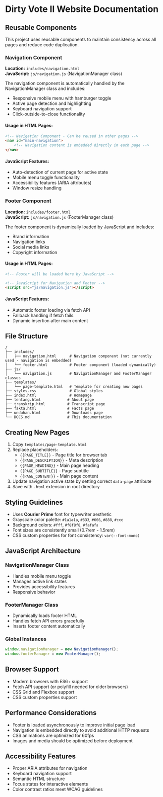 # Dirty Vote II Website Documentation

## Reusable Components

This project uses reusable components to maintain consistency across all pages and reduce code duplication.

### Navigation Component

**Location:** `includes/navigation.html`  
**JavaScript:** `js/navigation.js` (NavigationManager class)

The navigation component is automatically handled by the NavigationManager class and includes:
- Responsive mobile menu with hamburger toggle
- Active page detection and highlighting
- Keyboard navigation support
- Click-outside-to-close functionality

#### Usage in HTML Pages:
```html
<!-- Navigation Component - Can be reused in other pages -->
<nav id="main-navigation">
    <!-- Navigation content is embedded directly in each page -->
</nav>
```

#### JavaScript Features:
- Auto-detection of current page for active state
- Mobile menu toggle functionality
- Accessibility features (ARIA attributes)
- Window resize handling

### Footer Component

**Location:** `includes/footer.html`  
**JavaScript:** `js/navigation.js` (FooterManager class)

The footer component is dynamically loaded by JavaScript and includes:
- Brand information
- Navigation links
- Social media links
- Copyright information

#### Usage in HTML Pages:
```html
<!-- Footer will be loaded here by JavaScript -->

<!-- JavaScript for Navigation and Footer -->
<script src="js/navigation.js"></script>
```

#### JavaScript Features:
- Automatic footer loading via fetch API
- Fallback handling if fetch fails
- Dynamic insertion after main content

## File Structure

```
/
├── includes/
│   ├── navigation.html      # Navigation component (not currently used - navigation is embedded)
│   └── footer.html          # Footer component (loaded dynamically)
├── js/
│   └── navigation.js        # NavigationManager and FooterManager classes
├── templates/
│   └── page-template.html   # Template for creating new pages
├── styles.css               # Global styles
├── index.html               # Homepage
├── tentang.html            # About page
├── transkrip.html          # Transcript page
├── fakta.html              # Facts page
├── unduhan.html            # Downloads page
└── DOCS.md                 # This documentation
```

## Creating New Pages

1. Copy `templates/page-template.html`
2. Replace placeholders:
   - `{{PAGE_TITLE}}` - Page title for browser tab
   - `{{PAGE_DESCRIPTION}}` - Meta description
   - `{{PAGE_HEADING}}` - Main page heading
   - `{{PAGE_SUBTITLE}}` - Page subtitle
   - `{{PAGE_CONTENT}}` - Main page content
3. Update navigation active state by setting correct `data-page` attribute
4. Save with `.html` extension in root directory

## Styling Guidelines

- Uses **Courier Prime** font for typewriter aesthetic
- Grayscale color palette: `#1a1a1a`, `#333`, `#666`, `#888`, `#ccc`
- Background colors: `#fff`, `#f8f8f8`, `#fafafa`
- Font sizes are consistently small (0.7rem - 1.5rem)
- CSS custom properties for font consistency: `var(--font-mono)`

## JavaScript Architecture

### NavigationManager Class
- Handles mobile menu toggle
- Manages active link states
- Provides accessibility features
- Responsive behavior

### FooterManager Class
- Dynamically loads footer HTML
- Handles fetch API errors gracefully
- Inserts footer content automatically

### Global Instances
```javascript
window.navigationManager = new NavigationManager();
window.footerManager = new FooterManager();
```

## Browser Support

- Modern browsers with ES6+ support
- Fetch API support (or polyfill needed for older browsers)
- CSS Grid and Flexbox support
- CSS custom properties support

## Performance Considerations

- Footer is loaded asynchronously to improve initial page load
- Navigation is embedded directly to avoid additional HTTP requests
- CSS animations are optimized for 60fps
- Images and media should be optimized before deployment

## Accessibility Features

- Proper ARIA attributes for navigation
- Keyboard navigation support
- Semantic HTML structure
- Focus states for interactive elements
- Color contrast ratios meet WCAG guidelines